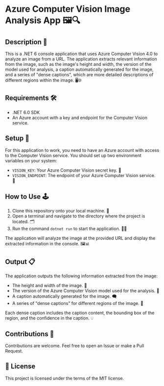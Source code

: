 # Azure Computer Vision Image Analysis App 🖼️🔍

## Description 📝

This is a .NET 6 console application that uses Azure Computer Vision 4.0 to analyze an image from a URL. The application extracts relevant information from the image, such as the image's height and width, the version of the model used for analysis, a caption automatically generated for the image, and a series of "dense captions", which are more detailed descriptions of different regions within the image. 🖥️🌐

## Requirements 🛠️

- .NET 6.0 SDK
- An Azure account with a key and endpoint for the Computer Vision service.

## Setup 🚀

For this application to work, you need to have an Azure account with access to the Computer Vision service. You should set up two environment variables on your system:

- `VISION_KEY`: Your Azure Computer Vision secret key. 🔑
- `VISION_ENDPOINT`: The endpoint of your Azure Computer Vision service. 🔗

## How to Use 🕹️

1. Clone this repository onto your local machine. 🔄
2. Open a terminal and navigate to the directory where the project is located. 🗂️
3. Run the command `dotnet run` to start the application. 🏃‍♂️

The application will analyze the image at the provided URL and display the extracted information in the console. 🖼️📊

## Output 📋

The application outputs the following information extracted from the image:

- The height and width of the image. 📏
- The version of the Azure Computer Vision model used for the analysis. 🤖
- A caption automatically generated for the image. 🗨️
- A series of "dense captions" for different regions of the image. 📝

Each dense caption includes the caption content, the bounding box of the region, and the confidence in the caption. 💡

## Contributions 🤝

Contributions are welcome. Feel free to open an Issue or make a Pull Request.

## 📄 License
This project is licensed under the terms of the MIT license.
